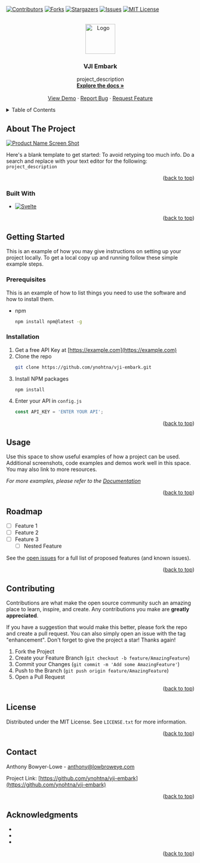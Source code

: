 <a name="readme-top"></a>

<!-- PROJECT SHIELDS -->
[![Contributors][contributors-shield]][contributors-url]
[![Forks][forks-shield]][forks-url]
[![Stargazers][stars-shield]][stars-url]
[![Issues][issues-shield]][issues-url]
[![MIT License][license-shield]][license-url]



<!-- PROJECT LOGO -->
<br />
<div align="center">
  <a href="https://github.com/ynohtna/vji-embark">
    <img src="images/logo.png" alt="Logo" width="80" height="80">
  </a>

<h3 align="center">VJI Embark</h3>

  <p align="center">
    project_description
    <br />
    <a href="https://github.com/ynohtna/vji-embark"><strong>Explore the docs »</strong></a>
    <br />
    <br />
    <a href="https://github.com/ynohtna/vji-embark">View Demo</a>
    ·
    <a href="https://github.com/ynohtna/vji-embark/issues">Report Bug</a>
    ·
    <a href="https://github.com/ynohtna/vji-embark/issues">Request Feature</a>
  </p>
</div>



<!-- TABLE OF CONTENTS -->
<details>
  <summary>Table of Contents</summary>
  <ol>
    <li>
      <a href="#about-the-project">About The Project</a>
      <ul>
        <li><a href="#built-with">Built With</a></li>
      </ul>
    </li>
    <li>
      <a href="#getting-started">Getting Started</a>
      <ul>
        <li><a href="#prerequisites">Prerequisites</a></li>
        <li><a href="#installation">Installation</a></li>
      </ul>
    </li>
    <li><a href="#usage">Usage</a></li>
    <li><a href="#roadmap">Roadmap</a></li>
    <li><a href="#contributing">Contributing</a></li>
    <li><a href="#license">License</a></li>
    <li><a href="#contact">Contact</a></li>
    <li><a href="#acknowledgments">Acknowledgments</a></li>
  </ol>
</details>



<!-- ABOUT THE PROJECT -->
## About The Project

[![Product Name Screen Shot][product-screenshot]](https://example.com)

Here's a blank template to get started: To avoid retyping too much info. Do a search and replace with your text editor for the following: `project_description`

<p align="right">(<a href="#readme-top">back to top</a>)</p>



### Built With

* [![Svelte][Svelte.dev]][Svelte-url]

<p align="right">(<a href="#readme-top">back to top</a>)</p>



<!-- GETTING STARTED -->
## Getting Started

This is an example of how you may give instructions on setting up your project locally.
To get a local copy up and running follow these simple example steps.

### Prerequisites

This is an example of how to list things you need to use the software and how to install them.
* npm
  ```sh
  npm install npm@latest -g
  ```

### Installation

1. Get a free API Key at [https://example.com](https://example.com)
2. Clone the repo
   ```sh
   git clone https://github.com/ynohtna/vji-embark.git
   ```
3. Install NPM packages
   ```sh
   npm install
   ```
4. Enter your API in `config.js`
   ```js
   const API_KEY = 'ENTER YOUR API';
   ```

<p align="right">(<a href="#readme-top">back to top</a>)</p>



<!-- USAGE EXAMPLES -->
## Usage

Use this space to show useful examples of how a project can be used. Additional screenshots, code examples and demos work well in this space. You may also link to more resources.

_For more examples, please refer to the [Documentation](https://example.com)_

<p align="right">(<a href="#readme-top">back to top</a>)</p>



<!-- ROADMAP -->
## Roadmap

- [ ] Feature 1
- [ ] Feature 2
- [ ] Feature 3
    - [ ] Nested Feature

See the [open issues](https://github.com/ynohtna/vji-embark/issues) for a full list of proposed features (and known issues).

<p align="right">(<a href="#readme-top">back to top</a>)</p>



<!-- CONTRIBUTING -->
## Contributing

Contributions are what make the open source community such an amazing place to learn, inspire, and create. Any contributions you make are **greatly appreciated**.

If you have a suggestion that would make this better, please fork the repo and create a pull request. You can also simply open an issue with the tag "enhancement".
Don't forget to give the project a star! Thanks again!

1. Fork the Project
2. Create your Feature Branch (`git checkout -b feature/AmazingFeature`)
3. Commit your Changes (`git commit -m 'Add some AmazingFeature'`)
4. Push to the Branch (`git push origin feature/AmazingFeature`)
5. Open a Pull Request

<p align="right">(<a href="#readme-top">back to top</a>)</p>



<!-- LICENSE -->
## License

Distributed under the MIT License. See `LICENSE.txt` for more information.

<p align="right">(<a href="#readme-top">back to top</a>)</p>



<!-- CONTACT -->
## Contact

Anthony Bowyer-Lowe - anthony@lowbroweye.com

Project Link: [https://github.com/ynohtna/vji-embark](https://github.com/ynohtna/vji-embark)

<p align="right">(<a href="#readme-top">back to top</a>)</p>



<!-- ACKNOWLEDGMENTS -->
## Acknowledgments

* []()
* []()
* []()

<p align="right">(<a href="#readme-top">back to top</a>)</p>



<!-- MARKDOWN LINKS & IMAGES -->
<!-- https://www.markdownguide.org/basic-syntax/#reference-style-links -->
[contributors-shield]: https://img.shields.io/github/contributors/ynohtna/vji-embark.svg?style=for-the-badge
[contributors-url]: https://github.com/ynohtna/vji-embark/graphs/contributors
[forks-shield]: https://img.shields.io/github/forks/ynohtna/vji-embark.svg?style=for-the-badge
[forks-url]: https://github.com/ynohtna/vji-embark/network/members
[stars-shield]: https://img.shields.io/github/stars/ynohtna/vji-embark.svg?style=for-the-badge
[stars-url]: https://github.com/ynohtna/vji-embark/stargazers
[issues-shield]: https://img.shields.io/github/issues/ynohtna/vji-embark.svg?style=for-the-badge
[issues-url]: https://github.com/ynohtna/vji-embark/issues
[license-shield]: https://img.shields.io/github/license/ynohtna/vji-embark.svg?style=for-the-badge
[license-url]: https://github.com/ynohtna/vji-embark/blob/master/LICENSE.txt
[product-screenshot]: images/screenshot.png
[Svelte.dev]: https://img.shields.io/badge/Svelte-4A4A55?style=for-the-badge&logo=svelte&logoColor=FF3E00
[Svelte-url]: https://svelte.dev/
